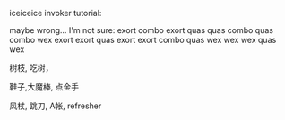 iceiceice invoker tutorial:

maybe wrong... I'm not sure:
exort combo exort quas quas combo quas combo wex exort exort quas exort exort combo quas wex wex wex quas wex





树枝, 吃树，

鞋子,大魔棒, 点金手

风杖, 跳刀, A帐, refresher
